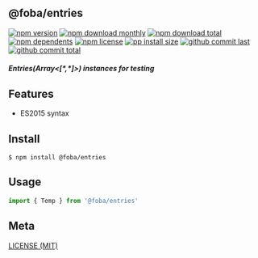 ## @foba/entries

[![npm version][badge-npm-version]][url-npm]
[![npm download monthly][badge-npm-download-monthly]][url-npm]
[![npm download total][badge-npm-download-total]][url-npm]
[![npm dependents][badge-npm-dependents]][url-github]
[![npm license][badge-npm-license]][url-npm]
[![pp install size][badge-pp-install-size]][url-pp]
[![github commit last][badge-github-last-commit]][url-github]
[![github commit total][badge-github-commit-count]][url-github]

[//]: <> (Shields)
[badge-npm-version]: https://flat.badgen.net/npm/v/@foba/entries
[badge-npm-download-monthly]: https://flat.badgen.net/npm/dm/@foba/entries
[badge-npm-download-total]:https://flat.badgen.net/npm/dt/@foba/entries
[badge-npm-dependents]: https://flat.badgen.net/npm/dependents/@foba/entries
[badge-npm-license]: https://flat.badgen.net/npm/license/@foba/entries
[badge-pp-install-size]: https://flat.badgen.net/packagephobia/install/@foba/entries
[badge-github-last-commit]: https://flat.badgen.net/github/last-commit/hoyeungw/foba
[badge-github-commit-count]: https://flat.badgen.net/github/commits/hoyeungw/foba

[//]: <> (Link)
[url-npm]: https://npmjs.org/package/@foba/entries
[url-pp]: https://packagephobia.now.sh/result?p=@foba/entries
[url-github]: https://github.com/hoyeungw/foba

##### Entries(Array<[\*,\*]>) instances for testing

## Features

- ES2015 syntax

## Install
```console
$ npm install @foba/entries
```

## Usage
```js
import { Temp } from '@foba/entries'
```

## Meta
[LICENSE (MIT)](/LICENSE)
